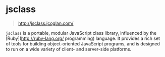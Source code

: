 #	jsclass 
>	<http://jsclass.jcoglan.com/>

`jsclass` is a portable, modular JavaScript class library, influenced by the
[Ruby](http://ruby-lang.org/ programming) language. It provides a rich set of
tools for building object-oriented JavaScript programs, and is designed to run
on a wide variety of client- and server-side platforms.